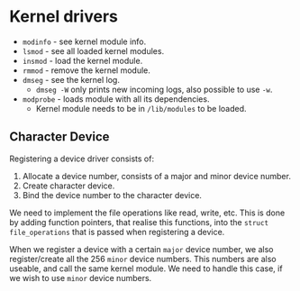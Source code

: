 # Kernel drivers

- `modinfo` - see kernel module info.
- `lsmod` - see all loaded kernel modules.
- `insmod` - load the kernel module.
- `rmmod` - remove the kernel module.
- `dmseg` - see the kernel log.
    - `dmseg -W` only prints new incoming logs, also possible to use `-w`.
- `modprobe` - loads module with all its dependencies.
    - Kernel module needs to be in `/lib/modules` to be loaded.

## Character Device

Registering a device driver consists of:

1. Allocate a device number, consists of a major and minor device number.
2. Create character device.
3. Bind the device number to the character device.

We need to implement the file operations like read, write, etc. This is done by adding function pointers,
that realise this functions, into the `struct file_operations` that is passed when registering a device.

When we register a device with a certain `major` device number, we also register/create all the 256 `minor` device numbers.
This numbers are also useable, and call the same kernel module. We need to handle this case, if we wish to use `minor` device numbers.

